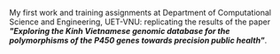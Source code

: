 My first work and training assignments at Department of Computational Science and Engineering, UET-VNU: replicating the results of the paper 
***"Exploring the Kinh Vietnamese genomic database for the polymorphisms of the P450 genes towards precision public health"***. 



